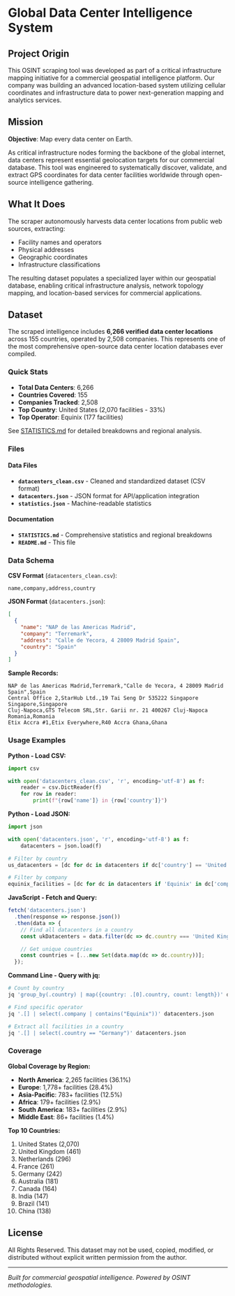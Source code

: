 # Global Data Center Intelligence System

## Project Origin

This OSINT scraping tool was developed as part of a critical infrastructure mapping initiative for a commercial geospatial intelligence platform. Our company was building an advanced location-based system utilizing cellular coordinates and infrastructure data to power next-generation mapping and analytics services.

## Mission

**Objective**: Map every data center on Earth.

As critical infrastructure nodes forming the backbone of the global internet, data centers represent essential geolocation targets for our commercial database. This tool was engineered to systematically discover, validate, and extract GPS coordinates for data center facilities worldwide through open-source intelligence gathering.

## What It Does

The scraper autonomously harvests data center locations from public web sources, extracting:
- Facility names and operators
- Physical addresses
- Geographic coordinates
- Infrastructure classifications

The resulting dataset populates a specialized layer within our geospatial database, enabling critical infrastructure analysis, network topology mapping, and location-based services for commercial applications.

## Dataset

The scraped intelligence includes **6,266 verified data center locations** across 155 countries, operated by 2,508 companies. This represents one of the most comprehensive open-source data center location databases ever compiled.

### Quick Stats

- **Total Data Centers**: 6,266
- **Countries Covered**: 155
- **Companies Tracked**: 2,508
- **Top Country**: United States (2,070 facilities - 33%)
- **Top Operator**: Equinix (177 facilities)

See [STATISTICS.md](STATISTICS.md) for detailed breakdowns and regional analysis.

### Files

#### Data Files
- **`datacenters_clean.csv`** - Cleaned and standardized dataset (CSV format)
- **`datacenters.json`** - JSON format for API/application integration
- **`statistics.json`** - Machine-readable statistics

#### Documentation
- **`STATISTICS.md`** - Comprehensive statistics and regional breakdowns
- **`README.md`** - This file

### Data Schema

**CSV Format** (`datacenters_clean.csv`):
```csv
name,company,address,country
```

**JSON Format** (`datacenters.json`):
```json
[
  {
    "name": "NAP de las Americas Madrid",
    "company": "Terremark",
    "address": "Calle de Yecora, 4 28009 Madrid Spain",
    "country": "Spain"
  }
]
```

**Sample Records:**
```
NAP de las Americas Madrid,Terremark,"Calle de Yecora, 4 28009 Madrid Spain",Spain
Central Office 2,StarHub Ltd.,19 Tai Seng Dr 535222 Singapore Singapore,Singapore
Cluj-Napoca,GTS Telecom SRL,Str. Garii nr. 21 400267 Cluj-Napoca Romania,Romania
Etix Accra #1,Etix Everywhere,R40 Accra Ghana,Ghana
```

### Usage Examples

**Python - Load CSV:**
```python
import csv

with open('datacenters_clean.csv', 'r', encoding='utf-8') as f:
    reader = csv.DictReader(f)
    for row in reader:
        print(f"{row['name']} in {row['country']}")
```

**Python - Load JSON:**
```python
import json

with open('datacenters.json', 'r', encoding='utf-8') as f:
    datacenters = json.load(f)

# Filter by country
us_datacenters = [dc for dc in datacenters if dc['country'] == 'United States']

# Filter by company
equinix_facilities = [dc for dc in datacenters if 'Equinix' in dc['company']]
```

**JavaScript - Fetch and Query:**
```javascript
fetch('datacenters.json')
  .then(response => response.json())
  .then(data => {
    // Find all datacenters in a country
    const ukDatacenters = data.filter(dc => dc.country === 'United Kingdom');

    // Get unique countries
    const countries = [...new Set(data.map(dc => dc.country))];
  });
```

**Command Line - Query with jq:**
```bash
# Count by country
jq 'group_by(.country) | map({country: .[0].country, count: length})' datacenters.json

# Find specific operator
jq '.[] | select(.company | contains("Equinix"))' datacenters.json

# Extract all facilities in a country
jq '.[] | select(.country == "Germany")' datacenters.json
```

### Coverage

**Global Coverage by Region:**
- **North America**: 2,265 facilities (36.1%)
- **Europe**: 1,778+ facilities (28.4%)
- **Asia-Pacific**: 783+ facilities (12.5%)
- **Africa**: 179+ facilities (2.9%)
- **South America**: 183+ facilities (2.9%)
- **Middle East**: 86+ facilities (1.4%)

**Top 10 Countries:**
1. United States (2,070)
2. United Kingdom (461)
3. Netherlands (296)
4. France (261)
5. Germany (242)
6. Australia (181)
7. Canada (164)
8. India (147)
9. Brazil (141)
10. China (138)

## License

All Rights Reserved. This dataset may not be used, copied, modified, or distributed without explicit written permission from the author.

---

*Built for commercial geospatial intelligence. Powered by OSINT methodologies.*
